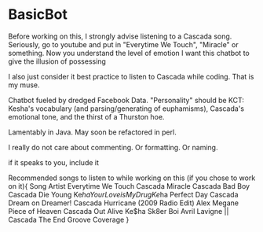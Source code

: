 # BasicBot

Before working on this, I strongly advise listening to a Cascada song.
Seriously, go to youtube and put in "Everytime We Touch", "Miracle" or something.
Now you understand the level of emotion I want this chatbot to give the illusion of possessing

I also just consider it best practice to listen to Cascada while coding. That is my muse.

Chatbot fueled by dredged Facebook Data. "Personality" should be KCT: 
Kesha's vocabulary (and parsing/generating of euphamisms), 
Cascada's emotional tone, and the 
thirst of a Thurston hoe. 

Lamentably in Java. May soon be refactored in perl.

I really do not care about commenting.
Or formatting.
Or naming.

if it speaks to you, include it

Recommended songs to listen to while working on this (if you chose to work on it){
Song                                Artist
Everytime We Touch                  Cascada
Miracle                             Cascada
Bad Boy                             Cascada
Die Young                           Ke$ha
Your Love is My Drug                Ke$ha
Perfect Day                         Cascada
Dream on Dreamer!                   Cascada
Hurricane (2009 Radio Edit)         Alex Megane
Piece of Heaven                     Cascada
Out Alive                           Ke$ha
Sk8er Boi                           Avril Lavigne || Cascada
The End                             Groove Coverage
}
